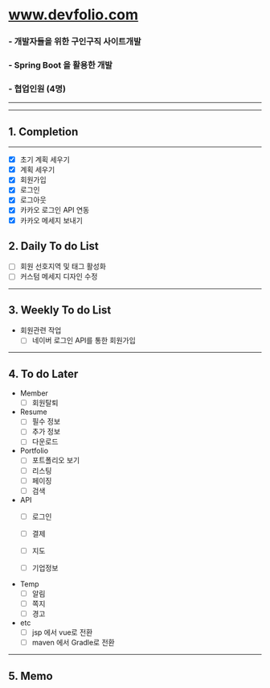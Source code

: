 # www.devfolio.com 
### - 개발자들을 위한 구인구직 사이트개발
### - Spring Boot 을 활용한 개발
### - 협업인원 (4명)
---
---
## 1. Completion
---
- [x] 초기 계획 세우기
- [x] 계획 세우기 
- [x] 회원가입
- [x] 로그인
- [x] 로그아웃
- [x] 카카오 로그인 API 연동
- [x] 카카오 메세지 보내기

## 2. Daily To do List
- [ ] 회원 선호지역 및 태그 활성화
- [ ] 커스텀 메세지 디자인 수정

---
## 3. Weekly To do List
- 회원관련 작업
  - [ ] 네이버 로그인 API를 통한 회원가입

---
## 4. To do Later
- Member
  - [ ] 회원탈퇴

- Resume
  - [ ] 필수 정보
  - [ ] 추가 정보
  - [ ] 다운로드

- Portfolio
  - [ ] 포트폴리오 보기
  - [ ] 리스팅
  - [ ] 페이징
  - [ ] 검색

- API
  - [ ] 로그인
  - [ ] 결제
  - [ ] 지도
  - [ ] 기업정보


- Temp
  - [ ] 알림
  - [ ] 쪽지
  - [ ] 경고
  
- etc
  - [ ] jsp 에서 vue로 전환  
  - [ ] maven 에서 Gradle로 전환
---
## 5. Memo